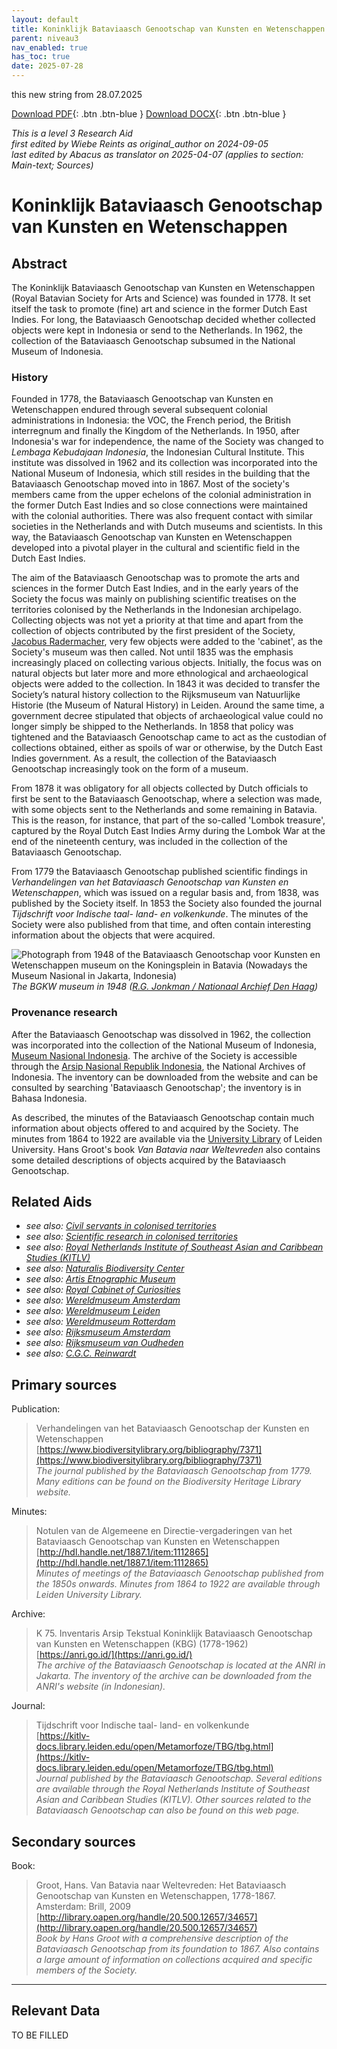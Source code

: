 ```yaml
---
layout: default
title: Koninklijk Bataviaasch Genootschap van Kunsten en Wetenschappen
parent: niveau3
nav_enabled: true
has_toc: true
date: 2025-07-28
--- 
```



this new string from 28.07.2025

[Download PDF](https://raw.githubusercontent.com/colonial-heritage/research-guides-dev/refs/heads/main/EXPORTS/PDF/niveau3/English/BGKW.pdf){: .btn .btn-blue }     [Download DOCX](https://raw.githubusercontent.com/colonial-heritage/research-guides-dev/refs/heads/main/EXPORTS/DOCX/niveau3/English/BGKW.docx){: .btn .btn-blue }

_This is a level 3 Research Aid_  
_first edited by Wiebe Reints as original_author on 2024-09-05_  
_last edited by Abacus as translator on 2025-04-07
        (applies to section: Main-text; Sources)_


# Koninklijk Bataviaasch Genootschap van Kunsten en Wetenschappen


## Abstract

The Koninklijk Bataviaasch Genootschap van Kunsten en Wetenschappen (Royal Batavian Society for Arts and Science) was founded in 1778. It set itself the task to promote (fine) art and science in the former Dutch East Indies. For long, the Bataviaasch Genootschap decided whether collected objects were kept in Indonesia or send to the Netherlands. In 1962, the collection of the Bataviaasch Genootschap subsumed in the National Museum of Indonesia.

### History

Founded in 1778, the Bataviaasch Genootschap van Kunsten en Wetenschappen endured through several subsequent colonial administrations in Indonesia: the VOC, the French period, the British interregnum and finally the Kingdom of the Netherlands. In 1950, after Indonesia's war for independence, the name of the Society was changed to *Lembaga Kebudajaan Indonesia*, the Indonesian Cultural Institute. This institute was dissolved in 1962 and its collection was incorporated into the National Museum of Indonesia, which still resides in the building that the Bataviaasch Genootschap moved into in 1867. Most of the society's members came from the upper echelons of the colonial administration in the former Dutch East Indies and so close connections were maintained with the colonial authorities. There was also frequent contact with similar societies in the Netherlands and with Dutch museums and scientists. In this way, the Bataviaasch Genootschap van Kunsten en Wetenschappen developed into a pivotal player in the cultural and scientific field in the Dutch East Indies.

The aim of the Bataviaasch Genootschap was to promote the arts and sciences in the former Dutch East Indies, and in the early years of the Society the focus was mainly on publishing scientific treatises on the territories colonised by the Netherlands in the Indonesian archipelago. Collecting objects was not yet a priority at that time and apart from the collection of objects contributed by the first president of the Society, [Jacobus Radermacher](http://www.wikidata.org/entity/Q945130), very few objects were added to the 'cabinet', as the Society's museum was then called. Not until 1835 was the emphasis increasingly placed on collecting various objects. Initially, the focus was on natural objects but later more and more ethnological and archaeological objects were added to the collection. In 1843 it was decided to transfer the Society’s natural history collection to the Rijksmuseum van Natuurlijke Historie (the Museum of Natural History) in Leiden. Around the same time, a government decree stipulated that objects of archaeological value could no longer simply be shipped to the Netherlands. In 1858 that policy was tightened and the Bataviaasch Genootschap came to act as the custodian of collections obtained, either as spoils of war or otherwise, by the Dutch East Indies government. As a result, the collection of the Bataviaasch Genootschap increasingly took on the form of a museum. 

From 1878 it was obligatory for all objects collected by Dutch officials to first be sent to the Bataviaasch Genootschap, where a selection was made, with some objects sent to the Netherlands and some remaining in Batavia. This is the reason, for instance, that part of the so-called 'Lombok treasure', captured by the Royal Dutch East Indies Army during the Lombok War at the end of the nineteenth century, was included in the collection of the Bataviaasch Genootschap.

From 1779 the Bataviaasch Genootschap published scientific findings in *Verhandelingen van het Bataviaasch Genootschap van Kunsten en Wetenschappen*, which was issued on a regular basis and, from 1838, was published by the Society itself. In 1853 the Society also founded the journal *Tijdschrift voor Indische taal- land- en volkenkunde*. The minutes of the Society were also published from that time, and often contain interesting information about the objects that were acquired.

![Photograph from 1948 of the Bataviaasch Genootschap voor Kunsten en Wetenschappen museum on the Koningsplein in Batavia (Nowadays the Museum Nasional in Jakarta, Indonesia)](https://upload.wikimedia.org/wikipedia/commons/8/80/Museum_van_het_Bataviaasch_Genootschap_gedung_gajah_aan_het_Koningsplein%2C_Bestanddeelnr_13905.jpg)
_The BGKW museum in 1948 ([R.G. Jonkman / Nationaal Archief Den Haag](https://commons.wikimedia.org/wiki/File:Museum_van_het_Bataviaasch_Genootschap_gedung_gajah_aan_het_Koningsplein,_Bestanddeelnr_13905.jpg))_

### Provenance research

After the Bataviaasch Genootschap was dissolved in 1962, the collection was incorporated into the collection of the National Museum of Indonesia, [Museum Nasional Indonesia](https://www.museumnasional.or.id/). The archive of the Society is accessible through the [Arsip Nasional Republik Indonesia](https://anri.go.id/), the National Archives of Indonesia. The inventory can be downloaded from the website and can be consulted by searching 'Bataviaasch Genootschap'; the inventory is in Bahasa Indonesia. 

As described, the minutes of the Bataviaasch Genootschap contain much information about objects offered to and acquired by the Society. The minutes from 1864 to 1922 are available via the [University Library](http://hdl.handle.net/1887.1/item:1112865) of Leiden University. Hans Groot's book *Van Batavia naar Weltevreden* also contains some detailed descriptions of objects acquired by the Bataviaasch Genootschap.


## Related Aids

 - _see also: [Civil servants in colonised territories](niveau2/English/CivilServants_20240316.yml)_  
 - _see also: [Scientific research in colonised territories](niveau2/English/Science_20240821.yml)_  
 - _see also: [Royal Netherlands Institute of Southeast Asian and Caribbean Studies (KITLV)](niveau3/English/KITLV_20240704.yml)_  
 - _see also: [Naturalis Biodiversity Center](niveau3/English/Naturalis_20270710.yml)_  
 - _see also: [Artis Etnographic Museum](niveau3/English/EMArtis_20240712.yml)_  
 - _see also: [Royal Cabinet of Curiosities](niveau3/English/KKZ_20240417.yml)_  
 - _see also: [Wereldmuseum Amsterdam](niveau3/English/WMAmsterdam_20240809.yml)_  
 - _see also: [Wereldmuseum Leiden](niveau3/English/WMLeiden_20240508.yml)_  
 - _see also: [Wereldmuseum Rotterdam](niveau3/English/WMRotterdam_2040822.yml)_  
 - _see also: [Rijksmuseum Amsterdam](niveau3/English/RijksmuseumAmsterdam_20240905.yml)_  
 - _see also: [Rijksmuseum van Oudheden](niveau3/English/RMO_20241106.yml)_  
 - _see also: [C.G.C. Reinwardt](niveau3/English/Reinwardt_20241217.yml)_  

## Primary sources

Publication:
  > Verhandelingen van het Bataviaasch Genootschap der Kunsten en Wetenschappen  
> [https://www.biodiversitylibrary.org/bibliography/7371](https://www.biodiversitylibrary.org/bibliography/7371)  
> _The journal published by the Bataviaasch Genootschap from 1779. Many editions can be found on the Biodiversity Heritage Library website._  

Minutes:
  > Notulen van de Algemeene en Directie-vergaderingen van het Bataviaasch Genootschap van Kunsten en Wetenschappen  
> [http://hdl.handle.net/1887.1/item:1112865](http://hdl.handle.net/1887.1/item:1112865)  
> _Minutes of meetings of the Bataviaasch Genootschap published from the 1850s onwards. Minutes from 1864 to 1922 are available through Leiden University Library._  

Archive:
  > K 75. Inventaris Arsip Tekstual Koninklijk Bataviaasch Genootschap van Kunsten en Wetenschappen (KBG) (1778-1962)  
> [https://anri.go.id/](https://anri.go.id/)  
> _The archive of the Bataviaasch Genootschap is located at the ANRI in Jakarta. The inventory of the archive can be downloaded from the ANRI's website (in Indonesian)._  

Journal:
  > Tijdschrift voor Indische taal- land- en volkenkunde  
> [https://kitlv-docs.library.leiden.edu/open/Metamorfoze/TBG/tbg.html](https://kitlv-docs.library.leiden.edu/open/Metamorfoze/TBG/tbg.html)  
> _Journal published by the Bataviaasch Genootschap. Several editions are available through the Royal Netherlands Institute of Southeast Asian and Caribbean Studies (KITLV). Other sources related to the Bataviaasch Genootschap can also be found on this web page._  

## Secondary sources

Book:
  > Groot, Hans. Van Batavia naar Weltevreden: Het Bataviaasch Genootschap van Kunsten en Wetenschappen, 1778-1867. Amsterdam: Brill, 2009  
> [http://library.oapen.org/handle/20.500.12657/34657](http://library.oapen.org/handle/20.500.12657/34657)  
> _Book by Hans Groot with a comprehensive description of the Bataviaasch Genootschap from its foundation to 1867. Also contains a large amount of information on collections acquired and specific members of the Society._  



---
## Relevant Data 
TO BE FILLED
        